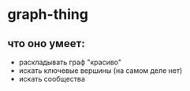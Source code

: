 # graph-thing

## что оно умеет:

- раскладывать граф "красиво"
- искать ключевые вершины (на самом деле нет)
- искать сообщества

